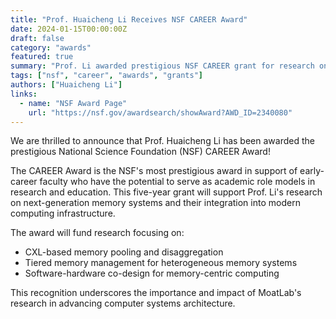 ```yaml
---
title: "Prof. Huaicheng Li Receives NSF CAREER Award"
date: 2024-01-15T00:00:00Z
draft: false
category: "awards"
featured: true
summary: "Prof. Li awarded prestigious NSF CAREER grant for research on next-generation memory systems"
tags: ["nsf", "career", "awards", "grants"]
authors: ["Huaicheng Li"]
links:
  - name: "NSF Award Page"
    url: "https://nsf.gov/awardsearch/showAward?AWD_ID=2340080"
---
```


We are thrilled to announce that Prof. Huaicheng Li has been awarded the prestigious National Science Foundation (NSF) CAREER Award!

The CAREER Award is the NSF's most prestigious award in support of early-career faculty who have the potential to serve as academic role models in research and education. This five-year grant will support Prof. Li's research on next-generation memory systems and their integration into modern computing infrastructure.

The award will fund research focusing on:
- CXL-based memory pooling and disaggregation
- Tiered memory management for heterogeneous memory systems
- Software-hardware co-design for memory-centric computing

This recognition underscores the importance and impact of MoatLab's research in advancing computer systems architecture.